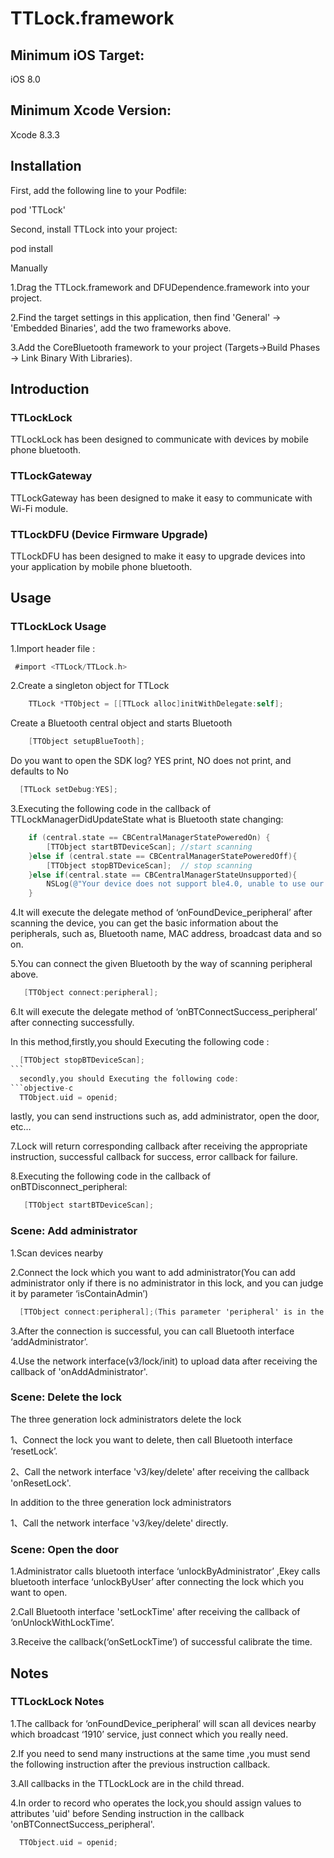 # TTLock.framework


## Minimum iOS Target:
   iOS 8.0


## Minimum Xcode Version: 
   Xcode 8.3.3
   


## Installation

First, add the following line to your Podfile:

pod 'TTLock'

Second, install TTLock into your project:

pod install

Manually

1.Drag the TTLock.framework and DFUDependence.framework into your project.

2.Find the target settings in this application, then find 'General' -> 'Embedded Binaries', add the two frameworks above.

3.Add the CoreBluetooth framework to your project (Targets->Build Phases -> Link Binary With Libraries).



## Introduction

### TTLockLock
TTLockLock has been designed to communicate with devices by mobile phone bluetooth.

### TTLockGateway
TTLockGateway has been designed to make it easy to  communicate with  Wi-Fi module.

### TTLockDFU (Device Firmware Upgrade)
TTLockDFU has been designed to make it easy to upgrade devices into your application by mobile phone bluetooth.



## Usage

### TTLockLock Usage

1.Import header file :
```objective-c
 #import <TTLock/TTLock.h>
```
2.Create a singleton object for TTLock
```objective-c
    TTLock *TTObject = [[TTLock alloc]initWithDelegate:self];   
```
  Create a Bluetooth central object and starts Bluetooth
```objective-c  
    [TTObject setupBlueTooth];  
```    
  Do you want to open the SDK log? YES print, NO does not print, and defaults to No
  ```objective-c
    [TTLock setDebug:YES]; 
 ```   
3.Executing the following code in the callback of TTLockManagerDidUpdateState what is Bluetooth state changing:
```objective-c
    if (central.state == CBCentralManagerStatePoweredOn) {
        [TTObject startBTDeviceScan]; //start scanning
    }else if (central.state == CBCentralManagerStatePoweredOff){ 
        [TTObject stopBTDeviceScan];  // stop scanning
    }else if(central.state == CBCentralManagerStateUnsupported){    
        NSLog(@"Your device does not support ble4.0, unable to use our app.");   
    }
```
4.It will execute the delegate method of ‘onFoundDevice_peripheral’ after scanning the device, you can get the basic information about the peripherals, such as, Bluetooth name, MAC address, broadcast data and so on.

5.You can connect the given Bluetooth by the way of scanning peripheral above.
```objective-c
   [TTObject connect:peripheral];
```
6.It will execute the delegate method of ‘onBTConnectSuccess_peripheral’ after connecting successfully.
  
  In this method,firstly,you should Executing the following code :
```objective-c
  [TTObject stopBTDeviceScan];
``` 
  secondly,you should Executing the following code:
```objective-c  
  TTObject.uid = openid;
```
  lastly, you can send instructions such as, add administrator, open the door, etc…

7.Lock will return corresponding callback after receiving the appropriate instruction, successful callback for success, error callback for  failure.

8.Executing the following code in the callback of onBTDisconnect_peripheral:
```objective-c
   [TTObject startBTDeviceScan];
```

### Scene: Add administrator
1.Scan devices nearby

2.Connect the lock which you want to add administrator(You can add administrator only if there is no administrator in this lock, and you can judge it by parameter ‘isContainAdmin’)
```objective-c
  [TTObject connect:peripheral];(This parameter 'peripheral' is in the callback 'onFoundDevice_peripheralWithInfoDic')
```
3.After the connection is successful, you can call Bluetooth interface ‘addAdministrator’.

4.Use the network interface(v3/lock/init) to upload data after receiving the callback of 'onAddAdministrator'. 

### Scene: Delete the lock

The three generation lock administrators delete the lock

1、Connect the lock you want to delete, then call Bluetooth interface ‘resetLock’.

2、Call the network interface 'v3/key/delete' after receiving the callback 'onResetLock'.

In addition to the three generation lock administrators 

1、Call the network interface 'v3/key/delete' directly.

### Scene: Open the door

1.Administrator calls bluetooth interface ‘unlockByAdministrator’ ,Ekey calls bluetooth interface ‘unlockByUser’ after connecting the lock which you want to open.

2.Call Bluetooth interface 'setLockTime' after receiving the callback of ‘onUnlockWithLockTime’. 

3.Receive the callback(‘onSetLockTime’) of successful calibrate the time.



## Notes

### TTLockLock Notes

1.The callback for ‘onFoundDevice_peripheral’ will scan all devices nearby which broadcast ‘1910’ service, just connect which you really need.

2.If you need to send many instructions at the same time ,you must send the following instruction  after the previous instruction callback.

3.All callbacks in the TTLockLock are in the child thread.

4.In order to record who operates the lock,you should assign values to attributes 'uid' before Sending instruction in the callback 'onBTConnectSuccess_peripheral'. 
```objective-c  
  TTObject.uid = openid; 
 ```




